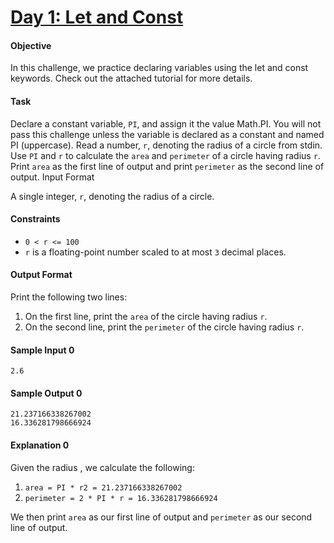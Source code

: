 # [Day 1: Let and Const](https://www.hackerrank.com/challenges/js10-let-and-const)

#### Objective
In this challenge, we practice declaring variables using the let and const keywords. Check out the attached tutorial for more details.

#### Task

Declare a constant variable, `PI`, and assign it the value Math.PI. You will not pass this challenge unless the variable is declared as a constant and named PI (uppercase).
Read a number, `r`, denoting the radius of a circle from stdin.
Use `PI` and `r` to calculate the `area` and `perimeter` of a circle having radius `r`.
Print `area` as the first line of output and print `perimeter` as the second line of output.
Input Format

A single integer, `r`, denoting the radius of a circle.

#### Constraints
- `0 < r <= 100`
- `r` is a floating-point number scaled to at most `3` decimal places.

#### Output Format
Print the following two lines:

1. On the first line, print the `area` of the circle having radius `r`.
2. On the second line, print the `perimeter` of the circle having radius `r`.

#### Sample Input 0
```
2.6
```

#### Sample Output 0
```
21.237166338267002
16.336281798666924
```

#### Explanation 0
Given the radius , we calculate the following:
1. `area = PI * r2 = 21.237166338267002`
2. `perimeter = 2 * PI * r = 16.336281798666924`

We then print `area` as our first line of output and `perimeter` as our second line of output.